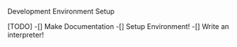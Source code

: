 Development Environment Setup

[TODO]
-[] Make Documentation
-[] Setup Environment!
-[] Write an interpreter!

